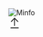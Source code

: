 
<!DOCTYPE html><html lang="en" class="scroll-smooth"><head><meta charSet="utf-8"/><meta name="viewport" content="width=device-width, initial-scale=1"/><link rel="preload" href="/_next/static/media/0484562807a97172-s.p.woff2" as="font" crossorigin="" type="font/woff2"/><link rel="preload" href="/_next/static/media/2cc74b96cdc9383d-s.p.woff2" as="font" crossorigin="" type="font/woff2"/><link rel="preload" href="/_next/static/media/4c285fdca692ea22-s.p.woff2" as="font" crossorigin="" type="font/woff2"/><link rel="preload" href="/_next/static/media/7c1535108079abc4-s.p.woff2" as="font" crossorigin="" type="font/woff2"/><link rel="preload" href="/_next/static/media/8888a3826f4a3af4-s.p.woff2" as="font" crossorigin="" type="font/woff2"/><link rel="preload" href="/_next/static/media/8a46cfca7977140b-s.p.woff2" as="font" crossorigin="" type="font/woff2"/><link rel="preload" href="/_next/static/media/9e82d62334b205f4-s.p.woff2" as="font" crossorigin="" type="font/woff2"/><link rel="preload" href="/_next/static/media/b957ea75a84b6ea7-s.p.woff2" as="font" crossorigin="" type="font/woff2"/><link rel="preload" href="/_next/static/media/c99ef75952aca458-s.p.woff2" as="font" crossorigin="" type="font/woff2"/><link rel="preload" href="/_next/static/media/cf1f69a0c8aed54d-s.p.woff2" as="font" crossorigin="" type="font/woff2"/><link rel="preload" href="/_next/static/media/decf5989f4e7f901-s.p.woff2" as="font" crossorigin="" type="font/woff2"/><link rel="preload" href="/_next/static/media/eafabf029ad39a43-s.p.woff2" as="font" crossorigin="" type="font/woff2"/><link rel="preload" as="image" href="/_next/static/media/site-logo.ffaeda1f.svg"/><link rel="stylesheet" href="/_next/static/css/ff7c919e29eae4c2.css" crossorigin="" data-precedence="next"/><link rel="stylesheet" href="/_next/static/css/ccf4c5057e1381b1.css" crossorigin="" data-precedence="next"/><link rel="preload" as="script" fetchPriority="low" href="/_next/static/chunks/webpack-559012360dc58dea.js" crossorigin=""/><script src="/_next/static/chunks/fd9d1056-e4ec48236cbb4a49.js" async="" crossorigin=""></script><script src="/_next/static/chunks/69-7b98b3d70ae82b6a.js" async="" crossorigin=""></script><script src="/_next/static/chunks/main-app-248d1720daabf191.js" async="" crossorigin=""></script><script src="/_next/static/chunks/8e1d74a4-804c2cbf65315afc.js" async=""></script><script src="/_next/static/chunks/9c4e2130-d626966659b31cc2.js" async=""></script><script src="/_next/static/chunks/eec3d76d-67af402aba202e16.js" async=""></script><script src="/_next/static/chunks/app/layout-df50d574e15ce275.js" async=""></script><script src="/_next/static/chunks/94730671-2cf403101907bc6c.js" async=""></script><script src="/_next/static/chunks/f25cdb8d-07bb619db2622613.js" async=""></script><script src="/_next/static/chunks/53c13509-ab3d99923381bd08.js" async=""></script><script src="/_next/static/chunks/3d47b92a-f06bc7b3f196f5a2.js" async=""></script><script src="/_next/static/chunks/435-5056e079e200a17a.js" async=""></script><script src="/_next/static/chunks/app/page-0bef3309c25320be.js" async=""></script><title>안상욱 - Portfolio</title><meta name="description" content="안상욱 Portfolio"/><meta name="next-size-adjust"/><script src="/_next/static/chunks/polyfills-c67a75d1b6f99dc8.js" crossorigin="" noModule=""></script></head><body class="__className_719c98 relative"><script>!function(){try{var d=document.documentElement,c=d.classList;c.remove('light','dark');var e=localStorage.getItem('theme');if('system'===e||(!e&&true)){var t='(prefers-color-scheme: dark)',m=window.matchMedia(t);if(m.media!==t||m.matches){d.style.colorScheme = 'dark';c.add('dark')}else{d.style.colorScheme = 'light';c.add('light')}}else if(e){c.add(e|| '')}if(e==='light'||e==='dark')d.style.colorScheme=e}catch(e){}}()</script><main><div id="preloader"><div class="loader_line"></div><div class="absolute w-20 h-20 transition-all delay-300 -translate-x-1/2 -translate-y-1/2 rounded-full logo top-1/2 left-1/2 bg-nightBlack border-greyBlack flex-center"><img src="/_next/static/media/site-logo.ffaeda1f.svg" alt="Minfo"/></div></div><div class="absolute top-1/2 left-1/2 transform -translate-x-1/2 -translate-y-1/2 rounded-full opacity-0 transition-transform duration-150 ease-in-out mix-blend-difference pointer-events-none z-50 w-1 h-1 bg-[#cbd5e0]"></div><div class="absolute top-1/2 left-1/2 transform -translate-x-1/2 -translate-y-1/2 border border-solid border-[#cbd5e0] rounded-full opacity-0 transition-transform duration-150 ease-in-out mix-blend-difference pointer-events-none z-50 w-8 h-8"></div><div id="scroll-top" style="cursor:pointer" class="topbutton btn-show "><svg stroke="currentColor" fill="currentColor" stroke-width="0" viewBox="0 0 24 24" height="25" width="25" xmlns="http://www.w3.org/2000/svg"><path d="M4 21.25a.75.75 0 0 1 .75-.75h14.5a.75.75 0 0 1 0 1.5H4.75a.75.75 0 0 1-.75-.75ZM5.22 9.53a.749.749 0 0 1 0-1.06l6.25-6.25a.749.749 0 0 1 1.06 0l6.25 6.25a.749.749 0 1 1-1.06 1.06l-4.97-4.969V16.75a.75.75 0 0 1-1.5 0V4.561L6.28 9.53a.749.749 0 0 1-1.06 0Z"></path></svg></div></main><script src="/_next/static/chunks/webpack-559012360dc58dea.js" crossorigin="" async=""></script><script>(self.__next_f=self.__next_f||[]).push([0]);self.__next_f.push([2,null])</script><script>self.__next_f.push([1,"1:HL[\"/_next/static/media/0484562807a97172-s.p.woff2\",\"font\",{\"crossOrigin\":\"\",\"type\":\"font/woff2\"}]\n2:HL[\"/_next/static/media/2cc74b96cdc9383d-s.p.woff2\",\"font\",{\"crossOrigin\":\"\",\"type\":\"font/woff2\"}]\n3:HL[\"/_next/static/media/4c285fdca692ea22-s.p.woff2\",\"font\",{\"crossOrigin\":\"\",\"type\":\"font/woff2\"}]\n4:HL[\"/_next/static/media/7c1535108079abc4-s.p.woff2\",\"font\",{\"crossOrigin\":\"\",\"type\":\"font/woff2\"}]\n5:HL[\"/_next/static/media/8888a3826f4a3af4-s.p.woff2\",\"font\",{\"crossOrigin\":\"\",\"type\":\"font/woff2\"}]\n6:HL[\"/"])</script><script>self.__next_f.push([1,"_next/static/media/8a46cfca7977140b-s.p.woff2\",\"font\",{\"crossOrigin\":\"\",\"type\":\"font/woff2\"}]\n7:HL[\"/_next/static/media/9e82d62334b205f4-s.p.woff2\",\"font\",{\"crossOrigin\":\"\",\"type\":\"font/woff2\"}]\n8:HL[\"/_next/static/media/b957ea75a84b6ea7-s.p.woff2\",\"font\",{\"crossOrigin\":\"\",\"type\":\"font/woff2\"}]\n9:HL[\"/_next/static/media/c99ef75952aca458-s.p.woff2\",\"font\",{\"crossOrigin\":\"\",\"type\":\"font/woff2\"}]\na:HL[\"/_next/static/media/cf1f69a0c8aed54d-s.p.woff2\",\"font\",{\"crossOrigin\":\"\",\"type\":\"font/woff2\"}]\nb:HL[\"/_next/s"])</script><script>self.__next_f.push([1,"tatic/media/decf5989f4e7f901-s.p.woff2\",\"font\",{\"crossOrigin\":\"\",\"type\":\"font/woff2\"}]\nc:HL[\"/_next/static/media/eafabf029ad39a43-s.p.woff2\",\"font\",{\"crossOrigin\":\"\",\"type\":\"font/woff2\"}]\nd:HL[\"/_next/static/css/ff7c919e29eae4c2.css\",\"style\",{\"crossOrigin\":\"\"}]\ne:HL[\"/_next/static/css/ccf4c5057e1381b1.css\",\"style\",{\"crossOrigin\":\"\"}]\n0:\"$Lf\"\n"])</script><script>self.__next_f.push([1,"10:I[7690,[],\"\"]\n13:I[3899,[\"699\",\"static/chunks/8e1d74a4-804c2cbf65315afc.js\",\"706\",\"static/chunks/9c4e2130-d626966659b31cc2.js\",\"305\",\"static/chunks/eec3d76d-67af402aba202e16.js\",\"185\",\"static/chunks/app/layout-df50d574e15ce275.js\"],\"ThemeProvider\"]\n14:I[5613,[],\"\"]\n15:I[1778,[],\"\"]\n16:I[3879,[\"699\",\"static/chunks/8e1d74a4-804c2cbf65315afc.js\",\"706\",\"static/chunks/9c4e2130-d626966659b31cc2.js\",\"305\",\"static/chunks/eec3d76d-67af402aba202e16.js\",\"185\",\"static/chunks/app/layout-df50d574e15ce275.js\"],\"\"]\n17:I"])</script><script>self.__next_f.push([1,"[6752,[\"699\",\"static/chunks/8e1d74a4-804c2cbf65315afc.js\",\"706\",\"static/chunks/9c4e2130-d626966659b31cc2.js\",\"305\",\"static/chunks/eec3d76d-67af402aba202e16.js\",\"185\",\"static/chunks/app/layout-df50d574e15ce275.js\"],\"\"]\n18:I[4787,[\"699\",\"static/chunks/8e1d74a4-804c2cbf65315afc.js\",\"706\",\"static/chunks/9c4e2130-d626966659b31cc2.js\",\"305\",\"static/chunks/eec3d76d-67af402aba202e16.js\",\"185\",\"static/chunks/app/layout-df50d574e15ce275.js\"],\"\"]\n1a:I[8955,[],\"\"]\n1b:[]\n"])</script><script>self.__next_f.push([1,"f:[[[\"$\",\"link\",\"0\",{\"rel\":\"stylesheet\",\"href\":\"/_next/static/css/ff7c919e29eae4c2.css\",\"precedence\":\"next\",\"crossOrigin\":\"\"}],[\"$\",\"link\",\"1\",{\"rel\":\"stylesheet\",\"href\":\"/_next/static/css/ccf4c5057e1381b1.css\",\"precedence\":\"next\",\"crossOrigin\":\"\"}]],[\"$\",\"$L10\",null,{\"buildId\":\"q0PtP4opGVxrvxd72-Akx\",\"assetPrefix\":\"\",\"initialCanonicalUrl\":\"/\",\"initialTree\":[\"\",{\"children\":[\"__PAGE__\",{}]},\"$undefined\",\"$undefined\",true],\"initialSeedData\":[\"\",{\"children\":[\"__PAGE__\",{},[\"$L11\",\"$L12\",null]]},[null,[\"$\",\"html\",null,{\"lang\":\"en\",\"suppressHydrationWarning\":true,\"className\":\"scroll-smooth\",\"children\":[\"$\",\"body\",null,{\"className\":\"__className_719c98 relative\",\"suppressHydrationWarning\":true,\"children\":[\"$\",\"$L13\",null,{\"attribute\":\"class\",\"defaultTheme\":\"system\",\"enableSystem\":true,\"children\":[\"$\",\"main\",null,{\"children\":[[\"$\",\"$L14\",null,{\"parallelRouterKey\":\"children\",\"segmentPath\":[\"children\"],\"loading\":\"$undefined\",\"loadingStyles\":\"$undefined\",\"loadingScripts\":\"$undefined\",\"hasLoading\":false,\"error\":\"$undefined\",\"errorStyles\":\"$undefined\",\"errorScripts\":\"$undefined\",\"template\":[\"$\",\"$L15\",null,{}],\"templateStyles\":\"$undefined\",\"templateScripts\":\"$undefined\",\"notFound\":[[\"$\",\"title\",null,{\"children\":\"404: This page could not be found.\"}],[\"$\",\"div\",null,{\"style\":{\"fontFamily\":\"system-ui,\\\"Segoe UI\\\",Roboto,Helvetica,Arial,sans-serif,\\\"Apple Color Emoji\\\",\\\"Segoe UI Emoji\\\"\",\"height\":\"100vh\",\"textAlign\":\"center\",\"display\":\"flex\",\"flexDirection\":\"column\",\"alignItems\":\"center\",\"justifyContent\":\"center\"},\"children\":[\"$\",\"div\",null,{\"children\":[[\"$\",\"style\",null,{\"dangerouslySetInnerHTML\":{\"__html\":\"body{color:#000;background:#fff;margin:0}.next-error-h1{border-right:1px solid rgba(0,0,0,.3)}@media (prefers-color-scheme:dark){body{color:#fff;background:#000}.next-error-h1{border-right:1px solid rgba(255,255,255,.3)}}\"}}],[\"$\",\"h1\",null,{\"className\":\"next-error-h1\",\"style\":{\"display\":\"inline-block\",\"margin\":\"0 20px 0 0\",\"padding\":\"0 23px 0 0\",\"fontSize\":24,\"fontWeight\":500,\"verticalAlign\":\"top\",\"lineHeight\":\"49px\"},\"children\":\"404\"}],[\"$\",\"div\",null,{\"style\":{\"display\":\"inline-block\"},\"children\":[\"$\",\"h2\",null,{\"style\":{\"fontSize\":14,\"fontWeight\":400,\"lineHeight\":\"49px\",\"margin\":0},\"children\":\"This page could not be found.\"}]}]]}]}]],\"notFoundStyles\":[],\"styles\":null}],[\"$\",\"$L16\",null,{}],[\"$\",\"$L17\",null,{}],[\"$\",\"$L18\",null,{}]]}]}]}]}],null]],\"initialHead\":[false,\"$L19\"],\"globalErrorComponent\":\"$1a\",\"missingSlots\":\"$W1b\"}]]\n"])</script><script>self.__next_f.push([1,"1c:I[3650,[\"699\",\"static/chunks/8e1d74a4-804c2cbf65315afc.js\",\"706\",\"static/chunks/9c4e2130-d626966659b31cc2.js\",\"522\",\"static/chunks/94730671-2cf403101907bc6c.js\",\"844\",\"static/chunks/f25cdb8d-07bb619db2622613.js\",\"240\",\"static/chunks/53c13509-ab3d99923381bd08.js\",\"614\",\"static/chunks/3d47b92a-f06bc7b3f196f5a2.js\",\"435\",\"static/chunks/435-5056e079e200a17a.js\",\"931\",\"static/chunks/app/page-0bef3309c25320be.js\"],\"\"]\n1d:I[1749,[\"699\",\"static/chunks/8e1d74a4-804c2cbf65315afc.js\",\"706\",\"static/chunks/9c4e2130-d"])</script><script>self.__next_f.push([1,"626966659b31cc2.js\",\"522\",\"static/chunks/94730671-2cf403101907bc6c.js\",\"844\",\"static/chunks/f25cdb8d-07bb619db2622613.js\",\"240\",\"static/chunks/53c13509-ab3d99923381bd08.js\",\"614\",\"static/chunks/3d47b92a-f06bc7b3f196f5a2.js\",\"435\",\"static/chunks/435-5056e079e200a17a.js\",\"931\",\"static/chunks/app/page-0bef3309c25320be.js\"],\"Image\"]\n1e:I[3360,[\"699\",\"static/chunks/8e1d74a4-804c2cbf65315afc.js\",\"706\",\"static/chunks/9c4e2130-d626966659b31cc2.js\",\"522\",\"static/chunks/94730671-2cf403101907bc6c.js\",\"844\",\"static/chu"])</script><script>self.__next_f.push([1,"nks/f25cdb8d-07bb619db2622613.js\",\"240\",\"static/chunks/53c13509-ab3d99923381bd08.js\",\"614\",\"static/chunks/3d47b92a-f06bc7b3f196f5a2.js\",\"435\",\"static/chunks/435-5056e079e200a17a.js\",\"931\",\"static/chunks/app/page-0bef3309c25320be.js\"],\"\"]\n24:I[5250,[\"699\",\"static/chunks/8e1d74a4-804c2cbf65315afc.js\",\"706\",\"static/chunks/9c4e2130-d626966659b31cc2.js\",\"522\",\"static/chunks/94730671-2cf403101907bc6c.js\",\"844\",\"static/chunks/f25cdb8d-07bb619db2622613.js\",\"240\",\"static/chunks/53c13509-ab3d99923381bd08.js\",\"614\",\"s"])</script><script>self.__next_f.push([1,"tatic/chunks/3d47b92a-f06bc7b3f196f5a2.js\",\"435\",\"static/chunks/435-5056e079e200a17a.js\",\"931\",\"static/chunks/app/page-0bef3309c25320be.js\"],\"\"]\n1f:T10a2,"])</script><script>self.__next_f.push([1,"M16.6599 0.813965C15.4258 0.813965 14.3875 1.68953 14.1331 2.8505H5.30667V1.61411C5.30608 1.46748 5.24728 1.3271 5.14319 1.22382C5.03911 1.12055 4.89826 1.06284 4.75164 1.0634H1.18069C1.03463 1.0637 0.894615 1.12178 0.791231 1.22497C0.687847 1.32815 0.629491 1.46805 0.628906 1.61411V5.1937C0.629491 5.33976 0.687847 5.47966 0.791231 5.58284C0.894615 5.68602 1.03463 5.7441 1.18069 5.7444H4.75164C4.89826 5.74496 5.03911 5.68726 5.14319 5.58398C5.24728 5.48071 5.30608 5.34032 5.30667 5.1937V3.95623H11.5059C8.07879 5.5101 5.48724 8.56947 4.56483 12.301C3.3553 12.517 2.42896 13.584 2.42896 14.8537C2.42896 16.2777 3.59309 17.4453 5.01619 17.4453C6.4393 17.4453 7.60451 16.2777 7.60451 14.8537C7.60451 13.6647 6.79182 12.6539 5.6954 12.3529C6.78739 8.28189 10.0674 5.1253 14.2065 4.21862C14.5505 5.24594 15.5218 5.99276 16.6599 5.99276C17.7979 5.99276 18.7703 5.24598 19.1143 4.21862C23.2544 5.1244 26.5334 8.2809 27.6254 12.3529C26.5284 12.6535 25.7163 13.6644 25.7163 14.8537C25.7163 16.2777 26.8804 17.4453 28.3035 17.4453C29.7266 17.4453 30.8918 16.2777 30.8918 14.8537C30.8918 13.5836 29.9649 12.5166 28.7548 12.301C27.8324 8.56931 25.2411 5.51004 21.8138 3.95623H28.0141V5.1937C28.0147 5.34032 28.0735 5.48071 28.1776 5.58398C28.2817 5.68726 28.4225 5.74496 28.5691 5.7444H32.1401C32.2867 5.74496 32.4275 5.68726 32.5316 5.58398C32.6357 5.48071 32.6945 5.34032 32.6951 5.1937V1.61411C32.6945 1.46748 32.6357 1.32709 32.5316 1.22382C32.4275 1.12054 32.2867 1.06284 32.1401 1.0634H28.5691C28.4225 1.06284 28.2817 1.12054 28.1776 1.22382C28.0735 1.32709 28.0147 1.46748 28.0141 1.61411V2.8505H19.1888C18.9345 1.68942 17.894 0.813965 16.6599 0.813965ZM16.6599 1.91646C17.4844 1.91646 18.1414 2.5739 18.1414 3.4012C18.1414 3.42454 18.1413 3.44833 18.1403 3.47139C18.1396 3.47391 18.1389 3.47643 18.1382 3.47896C18.1341 3.50576 18.132 3.53283 18.1319 3.55994C18.0542 4.31124 17.4302 4.88703 16.6591 4.88703C15.8961 4.88703 15.2778 4.32324 15.1894 3.5837C15.19 3.5486 15.1872 3.51352 15.1811 3.47895C15.1804 3.47607 15.1797 3.4732 15.179 3.47032C15.178 3.44761 15.1769 3.4242 15.1769 3.40122C15.1769 2.57391 15.8353 1.91646 16.6599 1.91646ZM1.7314 2.16913H4.19985V4.63867H1.7314V2.16913ZM29.1198 2.16913H31.5894V4.63867H29.1198V2.16913ZM16.6599 7.7237C16.6109 7.72447 16.5623 7.73173 16.5153 7.7453C16.5076 7.74729 16.5 7.74945 16.4925 7.75178C16.4493 7.76573 16.4079 7.78495 16.3694 7.809C16.3583 7.81617 16.3475 7.82374 16.337 7.83168C16.3004 7.85777 16.267 7.88823 16.2378 7.92239C16.2371 7.92274 16.2364 7.9231 16.2357 7.92347L8.19968 17.645C8.13809 17.7187 8.09675 17.8071 8.07971 17.9016C8.06267 17.9961 8.07052 18.0933 8.10249 18.1839L11.5568 27.8709C10.9036 28.1831 10.4489 28.8547 10.4489 29.6234C10.4489 30.6848 11.3155 31.5617 12.3753 31.5617H20.9458C22.0057 31.5617 22.8722 30.6848 22.8722 29.6234C22.8722 28.8542 22.4172 28.1818 21.7632 27.8698L25.2186 18.1839C25.251 18.0936 25.2594 17.9965 25.2429 17.902C25.2264 17.8075 25.1857 17.719 25.1246 17.645L17.1209 7.96882C17.0702 7.89314 17.0016 7.83116 16.9211 7.7884C16.8407 7.74564 16.7509 7.72341 16.6599 7.7237ZM16.1091 9.80883V16.332C14.9156 16.589 14.0154 17.6624 14.0154 18.9343C14.0154 20.3958 15.2034 21.5993 16.6599 21.5993C18.1162 21.5993 19.3043 20.3958 19.3043 18.9343C19.3043 17.6637 18.4065 16.5915 17.2149 16.3331V9.8153L24.0717 18.1061L20.6551 27.6852H12.6645L9.24907 18.1018L16.1091 9.80883ZM5.01619 13.3679C5.84077 13.3679 6.4977 14.0264 6.4977 14.8537C6.4977 15.681 5.84077 16.3385 5.01619 16.3385C4.19162 16.3385 3.53469 15.681 3.53469 14.8537C3.53469 14.0264 4.19162 13.3679 5.01619 13.3679ZM28.2992 13.3679C28.3006 13.3679 28.302 13.3679 28.3034 13.3679C29.1279 13.3679 29.7848 14.0264 29.7849 14.8537C29.7849 15.681 29.1279 16.3385 28.3034 16.3385C27.4788 16.3385 26.8218 15.681 26.8218 14.8537C26.8218 14.0279 27.4767 13.3702 28.2992 13.3679ZM16.6599 17.3794C17.5132 17.3794 18.1986 18.0651 18.1986 18.9343C18.1986 19.8036 17.5132 20.4936 16.6599 20.4936C15.8064 20.4936 15.1211 19.8036 15.1211 18.9343C15.1211 18.0651 15.8064 17.3794 16.6599 17.3794ZM12.3751 28.7909H20.9456C21.4066 28.7909 21.7663 29.1502 21.7663 29.6234C21.7663 30.0967 21.4066 30.456 20.9456 30.456H12.3751C11.9141 30.456 11.5545 30.0967 11.5545 29.6234C11.5545 29.1502 11.9141 28.7909 12.3751 28.7909Z"])</script><script>self.__next_f.push([1,"20:T159b,"])</script><script>self.__next_f.push([1,"M9.81721 20.0386H10.6131C10.8056 20.0375 10.9941 20.0938 11.1545 20.2003C11.315 20.3067 11.44 20.4585 11.5139 20.6363C11.5877 20.8141 11.6069 21.0099 11.569 21.1987C11.5312 21.3874 11.438 21.5606 11.3013 21.6962L10.7388 22.2588C10.626 22.3693 10.5615 22.5198 10.5593 22.6777C10.5596 22.7568 10.5756 22.8352 10.6064 22.9081C10.6373 22.981 10.6822 23.0471 10.7388 23.1026L12.959 25.3227C13.0144 25.3793 13.0805 25.4242 13.1534 25.4551C13.2263 25.4859 13.3047 25.5019 13.3838 25.5022C13.5417 25.5 13.6922 25.4355 13.8027 25.3227L14.3653 24.7662C14.4982 24.6256 14.6712 24.5294 14.8608 24.4909C15.0504 24.4523 15.2472 24.4732 15.4245 24.5507C15.6034 24.6222 15.7563 24.7463 15.8632 24.9066C15.9701 25.0668 16.0257 25.2558 16.0229 25.4484V26.2443C16.0229 26.403 16.086 26.5552 16.1982 26.6674C16.3104 26.7797 16.4626 26.8427 16.6213 26.8427H19.7631C19.9218 26.8427 20.074 26.7797 20.1862 26.6674C20.2985 26.5552 20.3615 26.403 20.3615 26.2443V25.4484C20.3578 25.2556 20.4132 25.0663 20.5201 24.9058C20.6271 24.7454 20.7806 24.6215 20.9599 24.5507C21.1372 24.4732 21.334 24.4523 21.5236 24.4909C21.7132 24.5294 21.8863 24.6256 22.0191 24.7662L22.5817 25.3227C22.6938 25.4342 22.8455 25.4967 23.0036 25.4967C23.1617 25.4967 23.3133 25.4342 23.4255 25.3227L25.6456 23.1026C25.7022 23.0471 25.7471 22.981 25.778 22.9081C25.8088 22.8352 25.8248 22.7568 25.8251 22.6777C25.8229 22.5198 25.7584 22.3693 25.6456 22.2588L25.0891 21.6962C24.9485 21.5634 24.8523 21.3903 24.8138 21.2007C24.7752 21.0111 24.7961 20.8143 24.8736 20.637C24.9444 20.4576 25.0683 20.3042 25.2287 20.1972C25.3892 20.0903 25.5785 20.0349 25.7713 20.0386H26.5732C26.7319 20.0386 26.8841 19.9756 26.9963 19.8633C27.1086 19.7511 27.1716 19.5989 27.1716 19.4402V16.2984C27.1716 16.1397 27.1086 15.9875 26.9963 15.8753C26.8841 15.763 26.7319 15.7 26.5732 15.7H25.7773C25.5848 15.6994 25.3968 15.6419 25.237 15.5346C25.0771 15.4274 24.9526 15.2753 24.879 15.0974C24.8054 14.9196 24.7861 14.7239 24.8235 14.5351C24.8609 14.3463 24.9533 14.1728 25.0891 14.0364L25.6516 13.4738C25.7644 13.3634 25.8289 13.2128 25.8311 13.0549C25.8308 12.9758 25.8148 12.8974 25.784 12.8245C25.7531 12.7516 25.7081 12.6855 25.6516 12.6301L23.4314 10.4099C23.376 10.3534 23.3099 10.3084 23.237 10.2776C23.1641 10.2467 23.0857 10.2307 23.0066 10.2304C22.8487 10.2326 22.6981 10.2971 22.5877 10.4099L22.0251 10.9664C21.8922 11.107 21.7192 11.2032 21.5296 11.2417C21.34 11.2803 21.1432 11.2594 20.9659 11.1819C20.7865 11.1111 20.6331 10.9872 20.5261 10.8268C20.4192 10.6663 20.3638 10.477 20.3675 10.2842V9.48832C20.3675 9.32961 20.3044 9.17739 20.1922 9.06517C20.08 8.95294 19.9278 8.88989 19.7691 8.88989H16.6273C16.4686 8.88989 16.3164 8.95294 16.2042 9.06517C16.0919 9.17739 16.0289 9.32961 16.0289 9.48832V10.2842C16.0317 10.4768 15.976 10.6658 15.8692 10.8261C15.7623 10.9863 15.6093 11.1104 15.4305 11.1819C15.2532 11.2594 15.0563 11.2803 14.8668 11.2417C14.6772 11.2032 14.5041 11.107 14.3712 10.9664L13.8087 10.4099C13.6966 10.2984 13.5449 10.2359 13.3868 10.2359C13.2287 10.2359 13.0771 10.2984 12.9649 10.4099L10.7448 12.6301C10.6882 12.6855 10.6432 12.7516 10.6124 12.8245C10.5816 12.8974 10.5656 12.9758 10.5652 13.0549C10.5675 13.2128 10.632 13.3634 10.7448 13.4738L11.3013 14.0364C11.4419 14.1693 11.538 14.3423 11.5766 14.5319C11.6152 14.7215 11.5943 14.9183 11.5167 15.0956C11.4453 15.2745 11.3212 15.4275 11.1609 15.5343C11.0007 15.6412 10.8117 15.6969 10.6191 15.694H9.81721C9.65849 15.694 9.50628 15.7571 9.39405 15.8693C9.28183 15.9815 9.21878 16.1337 9.21878 16.2924V19.4342C9.21799 19.5133 9.23288 19.5917 9.2626 19.665C9.29232 19.7383 9.33628 19.805 9.39193 19.8612C9.44757 19.9174 9.51381 19.962 9.58681 19.9925C9.65981 20.0229 9.73811 20.0386 9.81721 20.0386ZM10.4156 16.8969H10.6131C11.0416 16.8953 11.46 16.767 11.8157 16.5282C12.1715 16.2894 12.4487 15.9507 12.6124 15.5548C12.7761 15.1588 12.8192 14.7233 12.736 14.303C12.6529 13.8827 12.4473 13.4964 12.1451 13.1926L12.0075 13.0789L13.3838 11.7025L13.5215 11.8401C13.8252 12.1423 14.2116 12.3479 14.6319 12.431C15.0522 12.5142 15.4877 12.4712 15.8837 12.3074C16.2796 12.1437 16.6183 11.8665 16.8571 11.5108C17.0959 11.155 17.2241 10.7366 17.2257 10.3082V10.0867H19.1706V10.2842C19.1706 10.7127 19.2976 11.1316 19.5356 11.4879C19.7737 11.8442 20.112 12.122 20.5079 12.2859C20.9038 12.4499 21.3394 12.4928 21.7597 12.4092C22.1799 12.3256 22.566 12.1192 22.8689 11.8162L23.0066 11.6786L24.3829 13.0549L24.2453 13.1926C23.9431 13.4964 23.7375 13.8827 23.6544 14.303C23.5712 14.7233 23.6142 15.1588 23.778 15.5548C23.9417 15.9507 24.2189 16.2894 24.5747 16.5282C24.9304 16.767 25.3488 16.8953 25.7773 16.8969H25.9748V18.8417H25.7773C25.3488 18.8417 24.9299 18.9687 24.5736 19.2067C24.2173 19.4448 23.9395 19.7831 23.7756 20.179C23.6116 20.5749 23.5687 21.0105 23.6523 21.4308C23.7359 21.851 23.9423 22.2371 24.2453 22.54L24.3829 22.6777L22.9826 24.0541L22.845 23.9164C22.542 23.6134 22.156 23.407 21.7357 23.3234C21.3155 23.2398 20.8798 23.2827 20.4839 23.4467C20.0881 23.6107 19.7497 23.8884 19.5117 24.2447C19.2736 24.601 19.1466 25.0199 19.1467 25.4484V25.6459H17.2257V25.4484C17.2241 25.0199 17.0959 24.6015 16.8571 24.2458C16.6183 23.89 16.2796 23.6129 15.8837 23.4491C15.4877 23.2854 15.0522 23.2424 14.6319 23.3255C14.2116 23.4087 13.8252 23.6142 13.5215 23.9164L13.3838 24.0541L12.0075 22.6537L12.1451 22.5161C12.4481 22.2131 12.6545 21.8271 12.7381 21.4068C12.8217 20.9866 12.7788 20.5509 12.6148 20.1551C12.4508 19.7592 12.1731 19.4208 11.8168 19.1828C11.4605 18.9448 11.0416 18.8177 10.6131 18.8178H10.4156V16.8969Z"])</script><script>self.__next_f.push([1,"21:Td25,"])</script><script>self.__next_f.push([1,"M31.3586 0.492502C31.2987 0.432719 31.2251 0.388514 31.1441 0.363749C31.0632 0.338985 30.9775 0.334415 30.8944 0.350439L25.0786 1.48138C23.2662 1.83313 21.6006 2.71933 20.2963 4.02588L14.5195 9.80262L13.7678 9.05075C13.6963 8.97916 13.6053 8.93014 13.5062 8.90977C13.4071 8.88939 13.3042 8.89855 13.2103 8.93612L5.81363 11.8906C5.75062 11.9158 5.69319 11.9532 5.64464 12.0006L4.15803 13.449C4.09591 13.5095 4.05003 13.5848 4.02463 13.6678C3.99922 13.7507 3.99509 13.8388 4.01263 13.9237C4.03016 14.0087 4.0688 14.0879 4.12498 14.1541C4.18115 14.2202 4.25307 14.2711 4.33409 14.3022L8.9895 16.0847L10.1156 17.2108L6.67576 18.6295C6.59712 18.662 6.52771 18.7134 6.47368 18.7791C6.41966 18.8449 6.38268 18.9229 6.36603 19.0063C6.34938 19.0898 6.35358 19.176 6.37824 19.2575C6.40291 19.3389 6.44729 19.413 6.50744 19.4731L12.3781 25.3438C12.4751 25.4408 12.6066 25.4953 12.7437 25.4953C12.7777 25.4953 12.8117 25.4919 12.8451 25.4854C12.9285 25.4687 13.0065 25.4316 13.0722 25.3775C13.1379 25.3234 13.1893 25.254 13.2218 25.1753L14.6403 21.7357L15.7159 22.8113L17.4981 27.4663C17.5291 27.5474 17.58 27.6194 17.6461 27.6756C17.7123 27.7318 17.7915 27.7705 17.8765 27.788C17.9108 27.795 17.9458 27.7986 17.9808 27.7986C18.0499 27.7986 18.1182 27.7848 18.1818 27.7579C18.2454 27.7311 18.303 27.6918 18.3512 27.6424L19.7997 26.1556C19.8471 26.1071 19.8844 26.0497 19.9095 25.9866L22.8642 18.5901C22.9017 18.4962 22.9109 18.3933 22.8905 18.2942C22.8702 18.1952 22.8212 18.1042 22.7497 18.0327L22.0487 17.3317L27.8259 11.5545C29.1317 10.2483 30.0177 8.58187 30.3702 6.76883L31.5007 0.956895C31.5168 0.873772 31.5122 0.78797 31.4875 0.707006C31.4627 0.626043 31.4184 0.55239 31.3586 0.492502ZM6.29266 12.8129L13.2776 10.023L13.7883 10.5338L9.24644 15.0757L5.4588 13.6255L6.29266 12.8129ZM13.143 19.2245C13.131 19.2293 13.1193 19.2345 13.108 19.24L12.1024 19.7356L12.6 18.7344C12.605 18.7247 12.6093 18.7146 12.6135 18.7043L13.653 16.6186L16.7723 15.0696L15.2325 18.1973L13.143 19.2245ZM12.5613 24.0644L7.78667 19.29L10.9053 18.0039L11.5086 18.6071L10.4953 20.6458C10.4471 20.7426 10.4304 20.8521 10.4478 20.9589C10.4651 21.0656 10.5155 21.1643 10.5919 21.2408C10.6267 21.2748 10.6662 21.3036 10.7092 21.3264C10.7185 21.3315 10.7274 21.3365 10.7369 21.3411C10.7784 21.3613 10.8225 21.3758 10.8679 21.3842C10.8751 21.3855 10.8822 21.3853 10.8895 21.3863C10.9122 21.3901 10.9352 21.3923 10.9582 21.393C10.9743 21.393 10.9902 21.389 11.0063 21.3875C11.0205 21.3862 11.0343 21.3853 11.0484 21.3828C11.0963 21.3751 11.1429 21.3606 11.1867 21.3398L13.233 20.3315L13.8472 20.9459L12.5613 24.0644ZM21.7775 18.523L18.9874 25.5076L18.1747 26.3416L16.7526 22.6276L21.3174 18.0629L21.7775 18.523ZM27.094 10.8238L16.1421 21.7758L14.2155 19.8497L15.8469 19.0476C15.9492 18.9972 16.0321 18.9143 16.0825 18.812L18.375 14.1549C18.4228 14.0579 18.4389 13.9484 18.4212 13.8417C18.4035 13.735 18.3527 13.6366 18.2761 13.5603C18.1996 13.484 18.101 13.4336 17.9943 13.4162C17.8875 13.3988 17.7781 13.4153 17.6812 13.4634L13.0376 15.7696C12.9366 15.8196 12.8548 15.9012 12.8046 16.002L11.994 17.6285L10.0755 15.709L21.0274 4.75707C21.3452 4.44074 21.6883 4.15083 22.0532 3.89024L27.9601 9.79715C27.6996 10.1622 27.4099 10.5055 27.094 10.8238ZM29.3549 6.57089C29.1962 7.38401 28.916 8.16858 28.5235 8.89821L22.9519 3.32659C23.6808 2.93485 24.4644 2.65502 25.2765 2.49651L30.3389 1.512L29.3549 6.57089Z"])</script><script>self.__next_f.push([1,"22:T438,"])</script><script>self.__next_f.push([1,"M22.4563 6.66505C21.8248 6.66495 21.2129 6.88381 20.7247 7.28433C20.2365 7.68485 19.9023 8.24225 19.7791 8.86155C19.6558 9.48086 19.7511 10.1237 20.0487 10.6807C20.3463 11.2376 20.8278 11.6741 21.4111 11.9158C21.9945 12.1575 22.6436 12.1895 23.2479 12.0062C23.8522 11.823 24.3742 11.4359 24.7251 10.9109C25.076 10.3859 25.2339 9.75546 25.1721 9.12705C25.1102 8.49863 24.8324 7.9111 24.3859 7.46457C24.1331 7.21035 23.8324 7.00879 23.5012 6.87155C23.17 6.73432 22.8148 6.66413 22.4563 6.66505ZM23.6547 10.593C23.4177 10.8301 23.1156 10.9915 22.7868 11.0569C22.458 11.1224 22.1171 11.0888 21.8074 10.9605C21.4976 10.8322 21.2328 10.6149 21.0466 10.3362C20.8603 10.0574 20.7609 9.72964 20.7609 9.39436C20.7609 9.05909 20.8603 8.73134 21.0466 8.45257C21.2328 8.1738 21.4976 7.95653 21.8074 7.82823C22.1171 7.69993 22.458 7.66637 22.7868 7.73179C23.1156 7.79721 23.4177 7.95867 23.6547 8.19575C23.8134 8.35243 23.9394 8.53905 24.0255 8.74481C24.1115 8.95057 24.1557 9.17136 24.1557 9.39436C24.1557 9.61737 24.1115 9.83816 24.0255 10.0439C23.9394 10.2497 23.8134 10.4363 23.6547 10.593Z"])</script><script>self.__next_f.push([1,"23:T111f,"])</script><script>self.__next_f.push([1,"M33.5446 15.0219C33.9557 14.9825 34.355 14.862 34.7194 14.6676C35.0839 14.4732 35.4063 14.2086 35.668 13.8891C35.9298 13.5696 36.1258 13.2015 36.2448 12.806C36.3638 12.4104 36.4033 11.9952 36.3612 11.5844C36.3211 11.1734 36.2 10.7744 36.0051 10.4104C35.8102 10.0463 35.5453 9.72446 35.2254 9.46319C34.9057 9.20191 34.5374 9.00642 34.1418 8.88803C33.7463 8.76964 33.3311 8.73063 32.9204 8.77316L32.1235 0.681331C32.1135 0.576954 32.0774 0.476763 32.0186 0.38994C31.9598 0.303118 31.8801 0.232442 31.787 0.184392C31.6938 0.136342 31.59 0.112455 31.4852 0.114919C31.3803 0.117383 31.2778 0.146121 31.187 0.198497C31.1028 0.243969 22.5521 5.13085 19.681 6.34503C17.4575 7.28934 10.7159 9.01783 10.2398 9.14075L4.67756 9.69099C3.68951 9.78857 2.7527 10.1774 1.98595 10.8082C1.21922 11.439 0.657101 12.2832 0.370917 13.234C0.0847331 14.1847 0.0873773 15.1989 0.378513 16.1481C0.669648 17.0974 1.23616 17.9387 2.00617 18.5655C2.21705 18.7421 2.44338 18.8994 2.68244 19.0355C3.58718 19.5602 4.63472 19.7852 5.67511 19.6782L6.54618 28.4061C6.5852 28.8022 6.71806 29.1834 6.93372 29.518C7.14938 29.8526 7.44165 30.131 7.78634 30.3301C8.23999 30.5918 8.76425 30.7047 9.28537 30.6531C9.94654 30.5876 10.5546 30.2623 10.9759 29.7487C11.3973 29.235 11.5974 28.575 11.5324 27.9138L10.6644 19.1806L11.2405 19.1226C11.8503 19.1563 18.7046 19.5257 21.0445 20.0085C24.0885 20.6376 33.4358 23.7555 33.5297 23.7808C33.6283 23.8138 33.7336 23.8218 33.8362 23.8039C33.9387 23.786 34.0351 23.7429 34.1168 23.6785C34.2058 23.6124 34.2757 23.5238 34.3192 23.4219C34.3628 23.32 34.3786 23.2084 34.3649 23.0984L33.5446 15.0219ZM33.0523 10.0357C33.5475 9.98767 34.0416 10.1379 34.4262 10.4535C34.8108 10.7691 35.0546 11.2243 35.104 11.7194C35.129 11.9651 35.1054 12.2133 35.0344 12.4499C34.9634 12.6864 34.8465 12.9067 34.6904 13.098C34.5342 13.2894 34.3419 13.448 34.1244 13.565C33.9068 13.6819 33.6684 13.7549 33.4227 13.7796L33.0523 10.0357ZM1.43898 15.0623C1.34135 14.0706 1.64155 13.0806 2.27359 12.3101C2.90563 11.5396 3.81777 11.0517 4.80948 10.9536L9.79568 10.4613L10.5394 17.9437L5.55321 18.436C5.06147 18.4851 4.56488 18.4367 4.09185 18.2936C3.61883 18.1506 3.17865 17.9156 2.79651 17.6023C2.41437 17.289 2.09778 16.9033 1.86484 16.4675C1.6319 16.0317 1.48719 15.5542 1.43898 15.0623ZM10.2847 28.0327C10.3181 28.3637 10.2186 28.6944 10.008 28.952C9.79752 29.2097 9.49337 29.3732 9.16229 29.4065C8.83129 29.4399 8.50062 29.3404 8.24294 29.1299C7.98529 28.9194 7.8218 28.6152 7.78845 28.2842L6.92595 19.554L9.41903 19.3079L10.2847 28.0327ZM21.3001 18.7889C19.1597 18.3489 13.5728 18.0023 11.8032 17.8849L11.051 10.2167C12.7625 9.75811 18.1599 8.35314 20.1965 7.48181C22.592 6.47765 28.7141 3.05325 30.9694 1.76562L33.0071 22.2927C30.5498 21.4744 23.8698 19.3249 21.3001 18.7889ZM37.69 11.563C37.6701 11.3981 37.7166 11.232 37.8192 11.1013C37.9218 10.9706 38.0721 10.886 38.2371 10.8661L44.4568 10.1168C44.6217 10.0969 44.7879 10.1434 44.9186 10.246C44.9833 10.2968 45.0373 10.3599 45.0777 10.4315C45.118 10.5033 45.1439 10.5821 45.1537 10.6638C45.1636 10.7455 45.1572 10.8284 45.135 10.9076C45.1129 10.9868 45.0753 11.0609 45.0245 11.1256C44.9737 11.1903 44.9107 11.2444 44.8389 11.2847C44.7673 11.3251 44.6883 11.3509 44.6066 11.3608L38.3869 12.1101C38.2523 12.1263 38.1162 12.0984 37.9987 12.0306C37.9146 11.9821 37.8427 11.9145 37.7892 11.8333C37.7356 11.7522 37.7016 11.6596 37.69 11.563ZM37.1316 8.52078L39.5536 5.57875C39.6597 5.44815 39.8133 5.36505 39.9807 5.34773C40.1481 5.3304 40.3155 5.38028 40.4461 5.48637C40.5766 5.59247 40.6598 5.74611 40.6771 5.91348C40.6944 6.08085 40.6445 6.24824 40.5385 6.37884L38.1165 9.32089C38.0216 9.43726 37.888 9.51563 37.7401 9.5418C37.5923 9.5679 37.4399 9.54013 37.3109 9.46335L37.224 9.41326C37.1584 9.36133 37.104 9.29681 37.0637 9.22356C37.0234 9.15023 36.9982 9.06968 36.9897 8.98645C36.981 8.9033 36.9892 8.81923 37.0135 8.73927C37.0379 8.65931 37.0781 8.58497 37.1316 8.52078ZM40.8367 18.2916C40.7385 18.3657 40.6207 18.4092 40.4979 18.4168C40.3752 18.4244 40.2529 18.3957 40.1464 18.3343C40.0738 18.2922 40.0103 18.2359 39.9599 18.1688L37.1018 14.3485C37.0094 14.2156 36.972 14.052 36.9976 13.892C37.0232 13.7321 37.1097 13.5883 37.239 13.4907C37.3683 13.3932 37.5303 13.3496 37.691 13.3689C37.8519 13.3883 37.9989 13.4692 38.1013 13.5946L40.9594 17.4148C41.0593 17.5475 41.1025 17.7143 41.0794 17.8786C41.0564 18.043 40.9691 18.1915 40.8367 18.2916Z"])</script><script>self.__next_f.push([1,"12:[\"$\",\"$L1c\",null,{\"children\":[[\"$\",\"div\",null,{\"data-scroll-index\":\"0\",\"id\":\"home\",\"className\":\"py-5 xl:py-3.5 max-w-content xl:max-2xl:max-w-50rem max-xl:mx-auto xl:ml-auto\",\"children\":[\"$\",\"div\",null,{\"className\":\"px-5 py-8 bg-white dark:bg-nightBlack rounded-2xl hero-section md:p-8 lg:p-10 2xl:p-13\",\"children\":[[\"$\",\"div\",null,{\"className\":\"inline-flex items-center gap-2 px-4 py-2 text-xs tracking-wide text-black dark:text-white border lg:px-5 section-name border-platinum dark:border-greyBlack200 rounded-4xl\",\"children\":[[\"$\",\"svg\",null,{\"stroke\":\"currentColor\",\"fill\":\"currentColor\",\"strokeWidth\":\"0\",\"viewBox\":\"0 0 512 512\",\"className\":\"text-theme\",\"children\":[\"$undefined\",[[\"$\",\"path\",\"0\",{\"fill\":\"none\",\"strokeLinecap\":\"round\",\"strokeLinejoin\":\"round\",\"strokeWidth\":\"32\",\"d\":\"M80 212v236a16 16 0 0 0 16 16h96V328a24 24 0 0 1 24-24h80a24 24 0 0 1 24 24v136h96a16 16 0 0 0 16-16V212\",\"children\":[]}],[\"$\",\"path\",\"1\",{\"fill\":\"none\",\"strokeLinecap\":\"round\",\"strokeLinejoin\":\"round\",\"strokeWidth\":\"32\",\"d\":\"M480 256 266.89 52c-5-5.28-16.69-5.34-21.78 0L32 256m368-77V64h-48v69\",\"children\":[]}]]],\"style\":{\"color\":\"$undefined\"},\"height\":14,\"width\":14,\"xmlns\":\"http://www.w3.org/2000/svg\"}],\"INTRODUCE\"]}],[\"$\",\"div\",null,{\"className\":\"items-center gap-6 hero-content md:flex xl:gap-10\",\"children\":[[\"$\",\"div\",null,{\"className\":\"text-content pt-7 lg:pt-8 max-lg:max-w-[30rem]\",\"children\":[[\"$\",\"h1\",null,{\"className\":\"text-[32px] lg:text-5xl xl:text-4xl 2xl:text-5xl font-semibold text-black dark:text-white leading-1.27 lg:leading-1.27 xl:leading-1.27 2xl:leading-1.27 mb-4 lg:mb-5\",\"children\":[\"I Craft The\",\" \",[\"$\",\"br\",null,{}],[\"$\",\"span\",null,{\"className\":\"text-theme\",\"children\":\"Better than Yesterday\"}]]}],[\"$\",\"p\",null,{\"children\":[\"저는\",\" \",[\"$\",\"span\",null,{\"className\":\"font-medium text-black dark:text-white/90\",\"children\":\"정보보안 전문가\"}],\" \",\"입니다. 항상 새로운 기술과 지식을 알아가기 위해 도전합니다.\"]}],[\"$\",\"ul\",null,{\"className\":\"flex items-center gap-3 sm:gap-6 mt-4 lg:mt-5\",\"children\":[[\"$\",\"li\",null,{\"className\":\"flex items-center text-regular\",\"children\":[[\"$\",\"svg\",null,{\"stroke\":\"currentColor\",\"fill\":\"currentColor\",\"strokeWidth\":\"0\",\"viewBox\":\"0 0 24 24\",\"className\":\"text-theme mr-1\",\"children\":[\"$undefined\",[[\"$\",\"path\",\"0\",{\"d\":\"m2.394 13.742 4.743 3.62 7.616-8.704-1.506-1.316-6.384 7.296-3.257-2.486zm19.359-5.084-1.506-1.316-6.369 7.279-.753-.602-1.25 1.562 2.247 1.798z\",\"children\":[]}]]],\"style\":{\"color\":\"$undefined\"},\"height\":25,\"width\":25,\"xmlns\":\"http://www.w3.org/2000/svg\"}],\"적극적\"]}],[\"$\",\"li\",null,{\"className\":\"flex items-center text-regular\",\"children\":[[\"$\",\"svg\",null,{\"stroke\":\"currentColor\",\"fill\":\"currentColor\",\"strokeWidth\":\"0\",\"viewBox\":\"0 0 24 24\",\"className\":\"text-theme mr-1\",\"children\":[\"$undefined\",[[\"$\",\"path\",\"0\",{\"d\":\"m2.394 13.742 4.743 3.62 7.616-8.704-1.506-1.316-6.384 7.296-3.257-2.486zm19.359-5.084-1.506-1.316-6.369 7.279-.753-.602-1.25 1.562 2.247 1.798z\",\"children\":[]}]]],\"style\":{\"color\":\"$undefined\"},\"height\":25,\"width\":25,\"xmlns\":\"http://www.w3.org/2000/svg\"}],\"다양한 경험\"]}]]}]]}],[\"$\",\"div\",null,{\"className\":\"hero-image flex-[0_0_15.3rem] max-md:hidden\",\"children\":[[\"$\",\"$L1d\",null,{\"src\":\"/_next/static/media/hero-img-1.42c84358.png\",\"width\":350,\"height\":200,\"alt\":\"Hero Image - Light Mode\",\"priority\":true,\"className\":\"dark:hidden\"}],[\"$\",\"$L1d\",null,{\"src\":\"/_next/static/media/hero-img-2.42c84358.png\",\"width\":350,\"height\":200,\"alt\":\"Hero Image - Dark Mode\",\"className\":\"hidden dark:block\"}]]}]]}]]}]}],[\"$\",\"div\",null,{\"data-scroll-index\":\"1\",\"id\":\"about\",\"className\":\"py-3.5  max-w-content xl:max-2xl:max-w-50rem max-xl:mx-auto xl:ml-auto\",\"children\":[\"$\",\"div\",null,{\"className\":\"px-5 py-8 md:p-8 bg-white dark:bg-nightBlack rounded-2xl about-section lg:p-10 2xl:p-13\",\"children\":[[\"$\",\"div\",null,{\"className\":\"inline-flex items-center gap-2 px-4 py-2 text-xs tracking-wide text-black dark:text-white border lg:px-5 section-name border-platinum dark:border-greyBlack200 rounded-4xl\",\"children\":[[\"$\",\"svg\",null,{\"stroke\":\"currentColor\",\"fill\":\"currentColor\",\"strokeWidth\":\"0\",\"viewBox\":\"0 0 24 24\",\"className\":\"text-theme\",\"children\":[\"$undefined\",[[\"$\",\"g\",\"0\",{\"id\":\"User\",\"children\":[[\"$\",\"g\",\"0\",{\"children\":[[\"$\",\"path\",\"0\",{\"d\":\"M17.438,21.937H6.562a2.5,2.5,0,0,1-2.5-2.5V18.61c0-3.969,3.561-7.2,7.938-7.2s7.938,3.229,7.938,7.2v.827A2.5,2.5,0,0,1,17.438,21.937ZM12,12.412c-3.826,0-6.938,2.78-6.938,6.2v.827a1.5,1.5,0,0,0,1.5,1.5H17.438a1.5,1.5,0,0,0,1.5-1.5V18.61C18.938,15.192,15.826,12.412,12,12.412Z\",\"children\":[]}],[\"$\",\"path\",\"1\",{\"d\":\"M12,9.911a3.924,3.924,0,1,1,3.923-3.924A3.927,3.927,0,0,1,12,9.911Zm0-6.847a2.924,2.924,0,1,0,2.923,2.923A2.926,2.926,0,0,0,12,3.064Z\",\"children\":[]}]]}]]}]]],\"style\":{\"color\":\"$undefined\"},\"height\":14,\"width\":14,\"xmlns\":\"http://www.w3.org/2000/svg\"}],\"ABOUT ME\"]}],[\"$\",\"div\",null,{\"className\":\"mt-7 md:mt-10 section-title\",\"children\":[[\"$\",\"h2\",null,{\"className\":\"title text-[32px] md:text-4xl lg:text-5xl font-extralight text-black dark:text-white leading-1.27\",\"children\":[\"About \",[\"$\",\"span\",null,{\"className\":\"font-semibold text-theme\",\"children\":\"Me\"}]]}],[\"$\",\"p\",null,{\"className\":\"max-w-2xl mt-4 md:mt-6 subtitle\",\"children\":[\"정보보안 관련 업무 2년 이상의 경험을 보유하고 있습니다.\",[\"$\",\"br\",null,{}],[\"$\",\"span\",null,{\"className\":\"text-black dark:text-white\",\"children\":\"모의해킹 및 취약점 점검, 침해사고 분석, 보안 약점 진단, 악성코드 분석\"}],\" \",\" 등을 진행했습니다.\",[\"$\",\"br\",null,{}],[\"$\",\"br\",null,{}],\"프로그래밍 개발 관련해 약 3년 이상의 프리랜서 활동을 했습니다.\",[\"$\",\"br\",null,{}],\"주로\",\" \",[\"$\",\"span\",null,{\"className\":\"text-black dark:text-white\",\"children\":\"Front-end(Vue.js, React.js) 개발, Back-end(Django, Flask, Fast API) 개발\"}],\" \",\" 했으며,\",[\"$\",\"br\",null,{}],\" 다양한 환경에서 배포 단계까지 진행했습니다.\"]}]]}],[\"$\",\"div\",null,{\"className\":\"mt-6 section-content\",\"children\":[[\"$\",\"ul\",null,{\"className\":\"grid mt-4 mb-10 text-sm lg:mt-6 md:grid-cols-2 gap-x-8 gap-y-3\",\"children\":[[\"$\",\"li\",null,{\"className\":\"flex items-center\",\"children\":[[\"$\",\"span\",null,{\"className\":\"flex-[0_0_6rem]\",\"children\":\"GitHub\"}],[\"$\",\"span\",null,{\"className\":\"flex-[0_0_2rem]\",\"children\":\":\"}],[\"$\",\"span\",null,{\"className\":\"text-black dark:text-white\",\"children\":\"github.com/tkddnr924\"}]]}],[\"$\",\"li\",null,{\"className\":\"flex items-center\",\"children\":[[\"$\",\"span\",null,{\"className\":\"flex-[0_0_6rem]\",\"children\":\"Blog\"}],[\"$\",\"span\",null,{\"className\":\"flex-[0_0_2rem]\",\"children\":\":\"}],[\"$\",\"span\",null,{\"className\":\"text-black dark:text-white\",\"children\":\"asvv.tistory.com\"}]]}],[\"$\",\"li\",null,{\"className\":\"flex items-center\",\"children\":[[\"$\",\"span\",null,{\"className\":\"flex-[0_0_6rem]\",\"children\":\"BTLO\"}],[\"$\",\"span\",null,{\"className\":\"flex-[0_0_2rem]\",\"children\":\":\"}],[\"$\",\"span\",null,{\"className\":\"text-black dark:text-white\",\"children\":\"blueteamlabs.online/public/user/4a94c9cac5f7f675ab4c5c\"}]]}]]}],[\"$\",\"ul\",null,{\"className\":\"grid grid-cols-2 gap-6 counters md:grid-cols-4 xl:gap-8\",\"children\":[[\"$\",\"$L1e\",\"0\",{\"title\":\"Years Of Experience\",\"count\":3,\"postFix\":true}],[\"$\",\"$L1e\",\"1\",{\"title\":\"Handled Projects\",\"count\":15,\"postFix\":true}],[\"$\",\"$L1e\",\"2\",{\"title\":\"DFIR Experience\",\"count\":5,\"postFix\":true}],[\"$\",\"$L1e\",\"3\",{\"title\":\"Awards Won\",\"count\":3,\"postFix\":false}]]}]]}]]}]}],[\"$\",\"div\",null,{\"data-scroll-index\":\"2\",\"id\":\"service\",\"className\":\"py-5 xl:py-3.5 max-w-content xl:max-2xl:max-w-50rem max-xl:mx-auto xl:ml-auto\",\"children\":[\"$\",\"div\",null,{\"className\":\"px-5 py-8 md:p-8 bg-white dark:bg-nightBlack rounded-2xl service-section lg:p-10 2xl:p-13\",\"children\":[[\"$\",\"div\",null,{\"children\":[[\"$\",\"div\",null,{\"className\":\"inline-flex items-center gap-2 px-4 py-2 text-xs tracking-wide text-black dark:text-white border lg:px-5 section-name border-platinum dark:border-greyBlack200 rounded-4xl\",\"children\":[[\"$\",\"svg\",null,{\"stroke\":\"currentColor\",\"fill\":\"currentColor\",\"strokeWidth\":\"0\",\"viewBox\":\"0 0 512 512\",\"className\":\"text-theme\",\"children\":[\"$undefined\",[[\"$\",\"path\",\"0\",{\"d\":\"M320 336c0 8.84-7.16 16-16 16h-96c-8.84 0-16-7.16-16-16v-48H0v144c0 25.6 22.4 48 48 48h416c25.6 0 48-22.4 48-48V288H320v48zm144-208h-80V80c0-25.6-22.4-48-48-48H176c-25.6 0-48 22.4-48 48v48H48c-25.6 0-48 22.4-48 48v80h512v-80c0-25.6-22.4-48-48-48zm-144 0H192V96h128v32z\",\"children\":[]}]]],\"style\":{\"color\":\"$undefined\"},\"height\":\"1em\",\"width\":\"1em\",\"xmlns\":\"http://www.w3.org/2000/svg\"}],\"SERVICES\"]}],[\"$\",\"div\",null,{\"className\":\"mb-8 mt-7 md:my-10 section-title\",\"children\":[[\"$\",\"h2\",null,{\"className\":\"title text-[32px] md:text-4xl lg:text-5xl font-extralight text-black dark:text-white leading-1.27\",\"children\":[\"My\",\" \",[\"$\",\"span\",null,{\"className\":\"font-semibold text-theme\",\"children\":\"Services\"}]]}],[\"$\",\"p\",null,{\"className\":\"max-w-xl mt-4 md:mt-6 subtitle\",\"children\":\"\"}]]}]]}],[\"$\",\"div\",null,{\"className\":\"grid gap-5 md:gap-6 service-card-wrapper sm:grid-cols-2 lg:gap-7 2xl:gap-8\",\"children\":[[\"$\",\"div\",null,{\"className\":\"relative p-5 transition duration-300 border py-7 md:p-7 card-item group border-platinum dark:border-metalBlack rounded-2xl xl:p-8 2xl:p-10 hover:border-theme\",\"children\":[[\"$\",\"div\",null,{\"className\":\"absolute transition duration-300 md:top-10 icon right-6 top-7 md:right-8 group-hover:-rotate-45 lg:top-11\",\"children\":[\"$\",\"svg\",null,{\"width\":\"33\",\"height\":\"32\",\"viewBox\":\"0 0 33 32\",\"className\":\"fill-theme\",\"xmlns\":\"http://www.w3.org/2000/svg\",\"children\":[\"$\",\"path\",null,{\"d\":\"$1f\"}]}]}],[\"$\",\"div\",null,{\"className\":\"text-5xl font-extrabold transition duration-300 md:text-6xl number lg:text-7xl text-greyBlack opacity-30 group-hover:opacity-100\",\"children\":\"01\"}],[\"$\",\"h4\",null,{\"className\":\"mt-5 mb-4 text-xl font-medium text-black dark:text-white xl:text-2xl\",\"children\":\"프로그래밍\"}],[\"$\",\"p\",null,{\"children\":\"FE, BE 개발 후 배포까지 진행. 스크립트 개발 등 다양한 프로그래밍\"}]]}],[\"$\",\"div\",null,{\"className\":\"relative p-5 transition duration-300 border py-7 md:p-7 card-item group border-platinum dark:border-metalBlack rounded-2xl xl:p-8 2xl:p-10 hover:border-theme\",\"children\":[[\"$\",\"div\",null,{\"className\":\"absolute transition duration-300 md:top-10 icon right-6 top-7 md:right-8 group-hover:-rotate-45 lg:top-11\",\"children\":[\"$\",\"svg\",null,{\"width\":\"37\",\"height\":\"31\",\"viewBox\":\"0 0 37 31\",\"className\":\"fill-theme\",\"xmlns\":\"http://www.w3.org/2000/svg\",\"children\":[[\"$\",\"path\",null,{\"d\":\"M2.21101 30.4333H34.179C34.7012 30.4333 35.202 30.2259 35.5712 29.8567C35.9404 29.4875 36.1479 28.9867 36.1479 28.4645V2.48079C36.1479 1.95862 35.9404 1.45785 35.5712 1.08862C35.202 0.719392 34.7012 0.511963 34.179 0.511963H2.21101C1.68885 0.511963 1.18807 0.719392 0.818844 1.08862C0.449617 1.45785 0.242188 1.95862 0.242188 2.48079V28.4645C0.242188 28.9867 0.449617 29.4875 0.818844 29.8567C1.18807 30.2259 1.68885 30.4333 2.21101 30.4333ZM1.43904 2.48079C1.43904 2.27605 1.52038 2.0797 1.66515 1.93492C1.80992 1.79015 2.00628 1.70882 2.21101 1.70882H34.179C34.3838 1.70882 34.5801 1.79015 34.7249 1.93492C34.8697 2.0797 34.951 2.27605 34.951 2.48079V5.29938H1.43904V2.48079ZM1.43904 6.49624H34.951V28.4645C34.951 28.6693 34.8697 28.8656 34.7249 29.0104C34.5801 29.1552 34.3838 29.2365 34.179 29.2365H2.21101C2.00628 29.2365 1.80992 29.1552 1.66515 29.0104C1.52038 28.8656 1.43904 28.6693 1.43904 28.4645V6.49624Z\"}],[\"$\",\"path\",null,{\"d\":\"M14.6033 2.90552H2.63477V4.10237H14.6033V2.90552Z\"}],[\"$\",\"path\",null,{\"d\":\"M32.5562 2.90552H31.3594V4.10237H32.5562V2.90552Z\"}],[\"$\",\"path\",null,{\"d\":\"M28.3687 2.90527H27.1719V4.10213H28.3687V2.90527Z\"}],[\"$\",\"path\",null,{\"d\":\"$20\"}],[\"$\",\"path\",null,{\"d\":\"M18.1956 22.6535C19.1425 22.6535 20.0681 22.3727 20.8554 21.8466C21.6427 21.3206 22.2563 20.5729 22.6186 19.6981C22.981 18.8233 23.0758 17.8607 22.8911 16.9321C22.7063 16.0034 22.2504 15.1504 21.5808 14.4808C20.9113 13.8113 20.0583 13.3553 19.1296 13.1706C18.2009 12.9859 17.2383 13.0807 16.3636 13.443C15.4888 13.8054 14.7411 14.419 14.215 15.2063C13.689 15.9936 13.4082 16.9192 13.4082 17.866C13.4082 19.1357 13.9126 20.3534 14.8104 21.2513C15.7082 22.1491 16.9259 22.6535 18.1956 22.6535ZM18.1956 14.2755C18.9058 14.2755 19.6 14.4861 20.1904 14.8806C20.7809 15.2751 21.2411 15.8359 21.5129 16.492C21.7846 17.1481 21.8557 17.87 21.7172 18.5665C21.5787 19.263 21.2367 19.9028 20.7345 20.405C20.2324 20.9071 19.5926 21.2491 18.8961 21.3876C18.1996 21.5262 17.4777 21.4551 16.8216 21.1833C16.1655 20.9115 15.6047 20.4513 15.2102 19.8608C14.8156 19.2704 14.6051 18.5762 14.6051 17.866C14.6051 16.9138 14.9833 16.0005 15.6567 15.3271C16.3301 14.6538 17.2433 14.2755 18.1956 14.2755Z\"}]]}]}],[\"$\",\"div\",null,{\"className\":\"text-5xl font-extrabold transition duration-300 md:text-6xl number lg:text-7xl text-greyBlack opacity-30 group-hover:opacity-100\",\"children\":\"02\"}],[\"$\",\"h4\",null,{\"className\":\"mt-5 mb-4 text-xl font-medium text-black dark:text-white xl:text-2xl\",\"children\":\"침해사고 분석 및 대응\"}],[\"$\",\"p\",null,{\"children\":\"디지털 포렌식 아티팩트 분석. 침해사고 분석 대응\"}]]}],[\"$\",\"div\",null,{\"className\":\"relative p-5 transition duration-300 border py-7 md:p-7 card-item group border-platinum dark:border-metalBlack rounded-2xl xl:p-8 2xl:p-10 hover:border-theme\",\"children\":[[\"$\",\"div\",null,{\"className\":\"absolute transition duration-300 md:top-10 icon right-6 top-7 md:right-8 group-hover:-rotate-45 lg:top-11\",\"children\":[\"$\",\"svg\",null,{\"width\":\"32\",\"height\":\"31\",\"viewBox\":\"0 0 32 31\",\"className\":\"fill-theme\",\"xmlns\":\"http://www.w3.org/2000/svg\",\"children\":[[\"$\",\"path\",null,{\"d\":\"$21\"}],[\"$\",\"path\",null,{\"d\":\"$22\"}],[\"$\",\"path\",null,{\"d\":\"M6.6209 26.0877L8.38254 24.3262C8.43055 24.2782 8.46863 24.2212 8.49462 24.1585C8.5206 24.0958 8.53397 24.0285 8.53397 23.9606C8.53397 23.8927 8.5206 23.8255 8.49462 23.7628C8.46864 23.7 8.43055 23.643 8.38254 23.595C8.33453 23.547 8.27753 23.5089 8.21481 23.483C8.15208 23.457 8.08485 23.4436 8.01695 23.4436C7.94905 23.4436 7.88182 23.457 7.81909 23.483C7.75636 23.5089 7.69937 23.547 7.65136 23.595L5.88971 25.3565C5.8417 25.4045 5.80362 25.4615 5.77764 25.5242C5.75165 25.587 5.73828 25.6542 5.73828 25.7221C5.73828 25.79 5.75165 25.8572 5.77764 25.92C5.80362 25.9827 5.8417 26.0397 5.88972 26.0877C5.93773 26.1357 5.99472 26.1738 6.05745 26.1998C6.12018 26.2258 6.18741 26.2391 6.25531 26.2391C6.3232 26.2391 6.39044 26.2258 6.45316 26.1998C6.51589 26.1738 6.57289 26.1357 6.6209 26.0877Z\"}],[\"$\",\"path\",null,{\"d\":\"M4.57839 26.6672L4.07544 27.17C3.97921 27.2672 3.9254 27.3985 3.92578 27.5353C3.92617 27.6721 3.98072 27.8031 4.0775 27.8998C4.17428 27.9964 4.3054 28.0508 4.44217 28.051C4.57894 28.0512 4.71022 27.9972 4.80728 27.9008L5.30954 27.3987C5.40556 27.3016 5.45925 27.1704 5.45886 27.0338C5.45848 26.8971 5.40406 26.7662 5.30749 26.6696C5.21092 26.573 5.08004 26.5185 4.94344 26.5181C4.80683 26.5176 4.6756 26.5712 4.57839 26.6672Z\"}],[\"$\",\"path\",null,{\"d\":\"M3.07636 28.1697L2.28425 28.9618C2.18729 29.0588 2.13281 29.1903 2.13281 29.3274C2.13281 29.4645 2.18728 29.596 2.28424 29.693C2.38121 29.79 2.51271 29.8444 2.64984 29.8444C2.78696 29.8444 2.91847 29.79 3.01543 29.693L3.80754 28.9012C3.85558 28.8532 3.89368 28.7962 3.91969 28.7335C3.94569 28.6707 3.95908 28.6035 3.9591 28.5356C3.95911 28.4677 3.94575 28.4004 3.91978 28.3377C3.8938 28.2749 3.85572 28.2179 3.80771 28.1699C3.7597 28.1218 3.7027 28.0837 3.63997 28.0577C3.57723 28.0317 3.50998 28.0183 3.44207 28.0183C3.37416 28.0183 3.30691 28.0317 3.24416 28.0576C3.18141 28.0836 3.12439 28.1217 3.07636 28.1697Z\"}],[\"$\",\"path\",null,{\"d\":\"M2.74661 25.2089L5.16605 22.7894C5.21406 22.7413 5.25215 22.6844 5.27813 22.6216C5.30411 22.5589 5.31749 22.4917 5.31749 22.4238C5.31749 22.3559 5.30411 22.2886 5.27813 22.2259C5.25215 22.1632 5.21406 22.1062 5.16605 22.0582C5.11804 22.0102 5.06105 21.9721 4.99832 21.9461C4.93559 21.9201 4.86836 21.9067 4.80046 21.9067C4.73256 21.9067 4.66533 21.9201 4.6026 21.9461C4.53987 21.9721 4.48288 22.0102 4.43487 22.0582L2.01543 24.4778C1.96727 24.5257 1.92904 24.5827 1.90293 24.6455C1.87682 24.7083 1.86335 24.7756 1.86328 24.8436C1.86321 24.9115 1.87656 24.9789 1.90254 25.0417C1.92853 25.1045 1.96664 25.1616 2.01471 25.2097C2.06278 25.2577 2.11986 25.2959 2.18268 25.3218C2.2455 25.3478 2.31283 25.3612 2.38081 25.3611C2.44879 25.361 2.5161 25.3476 2.57886 25.3214C2.64163 25.2953 2.69864 25.2571 2.74661 25.2089Z\"}],[\"$\",\"path\",null,{\"d\":\"M0.98704 25.5052L0.573307 25.9189C0.476346 26.0159 0.421875 26.1474 0.421875 26.2845C0.421875 26.4216 0.476348 26.5531 0.573309 26.6501C0.67027 26.7471 0.801778 26.8015 0.938901 26.8015C1.07603 26.8015 1.20753 26.7471 1.30449 26.6501L1.71822 26.2364C1.76639 26.1884 1.80462 26.1314 1.83073 26.0686C1.85683 26.0058 1.87031 25.9385 1.87037 25.8706C1.87044 25.8026 1.8571 25.7353 1.83111 25.6724C1.80513 25.6096 1.76701 25.5525 1.71894 25.5045C1.67087 25.4564 1.61379 25.4183 1.55097 25.3923C1.48815 25.3663 1.42082 25.353 1.35284 25.353C1.28486 25.3531 1.21756 25.3666 1.15479 25.3927C1.09202 25.4188 1.03502 25.457 0.98704 25.5052Z\"}],[\"$\",\"path\",null,{\"d\":\"M8.74403 26.7083L7.9334 27.5191C7.88524 27.5671 7.84701 27.6241 7.8209 27.6869C7.79479 27.7496 7.78132 27.8169 7.78125 27.8849C7.78118 27.9529 7.79452 28.0202 7.82051 28.083C7.84649 28.1459 7.88461 28.2029 7.93268 28.251C7.98075 28.2991 8.03783 28.3372 8.10065 28.3632C8.16347 28.3892 8.2308 28.4025 8.29878 28.4024C8.36676 28.4024 8.43407 28.3889 8.49683 28.3628C8.5596 28.3367 8.61661 28.2984 8.66458 28.2503L9.47521 27.4395C9.52338 27.3915 9.56161 27.3345 9.58772 27.2717C9.61382 27.209 9.6273 27.1417 9.62736 27.0737C9.62743 27.0057 9.61409 26.9384 9.5881 26.8756C9.56212 26.8127 9.524 26.7557 9.47593 26.7076C9.42786 26.6595 9.37078 26.6214 9.30796 26.5954C9.24514 26.5694 9.17781 26.5561 9.10983 26.5562C9.04185 26.5562 8.97455 26.5697 8.91178 26.5958C8.84901 26.6219 8.79201 26.6602 8.74403 26.7083Z\"}],[\"$\",\"path\",null,{\"d\":\"M6.94946 28.5025L6.09675 29.3554C6.04874 29.4034 6.01065 29.4604 5.98467 29.5231C5.95869 29.5858 5.94531 29.6531 5.94531 29.721C5.94531 29.7889 5.95869 29.8561 5.98467 29.9188C6.01065 29.9816 6.04874 30.0386 6.09675 30.0866C6.14476 30.1346 6.20175 30.1727 6.26448 30.1986C6.32721 30.2246 6.39444 30.238 6.46234 30.238C6.53024 30.238 6.59747 30.2246 6.6602 30.1986C6.72293 30.1727 6.77992 30.1346 6.82793 30.0866L7.68064 29.2337C7.72865 29.1857 7.76674 29.1287 7.79272 29.066C7.8187 29.0032 7.83208 28.936 7.83208 28.8681C7.83208 28.8002 7.8187 28.733 7.79272 28.6702C7.76674 28.6075 7.72865 28.5505 7.68064 28.5025C7.63263 28.4545 7.57564 28.4164 7.51291 28.3904C7.45018 28.3644 7.38295 28.3511 7.31505 28.3511C7.24716 28.3511 7.17992 28.3644 7.1172 28.3904C7.05447 28.4164 6.99747 28.4545 6.94946 28.5025Z\"}]]}]}],[\"$\",\"div\",null,{\"className\":\"text-5xl font-extrabold transition duration-300 md:text-6xl number lg:text-7xl text-greyBlack opacity-30 group-hover:opacity-100\",\"children\":\"03\"}],[\"$\",\"h4\",null,{\"className\":\"mt-5 mb-4 text-xl font-medium text-black dark:text-white xl:text-2xl\",\"children\":\"모의해킹 및 취약점 점검\"}],[\"$\",\"p\",null,{\"children\":\"모의해킹, 취약점 점검, 보안 약점 진단, 침투 테스트 등 수행\"}]]}],[\"$\",\"div\",null,{\"className\":\"relative p-5 transition duration-300 border py-7 md:p-7 card-item group border-platinum dark:border-metalBlack rounded-2xl xl:p-8 2xl:p-10 hover:border-theme\",\"children\":[[\"$\",\"div\",null,{\"className\":\"absolute transition duration-300 md:top-10 icon right-6 top-7 md:right-8 group-hover:-rotate-45 lg:top-11\",\"children\":[\"$\",\"svg\",null,{\"width\":\"46\",\"height\":\"31\",\"viewBox\":\"0 0 46 31\",\"className\":\"fill-theme\",\"xmlns\":\"http://www.w3.org/2000/svg\",\"children\":[\"$\",\"path\",null,{\"d\":\"$23\"}]}]}],[\"$\",\"div\",null,{\"className\":\"text-5xl font-extrabold transition duration-300 md:text-6xl number lg:text-7xl text-greyBlack opacity-30 group-hover:opacity-100\",\"children\":\"04\"}],[\"$\",\"h4\",null,{\"className\":\"mt-5 mb-4 text-xl font-medium text-black dark:text-white xl:text-2xl\",\"children\":\"프로젝트 리딩\"}],[\"$\",\"p\",null,{\"children\":\"다양한 프로젝트 리딩 경험\"}]]}]]}]]}]}],[\"$\",\"div\",null,{\"data-scroll-index\":\"4\",\"id\":\"resume\",\"className\":\"py-5 xl:py-3.5 max-w-content xl:max-2xl:max-w-50rem max-xl:mx-auto xl:ml-auto\",\"children\":[\"$\",\"div\",null,{\"className\":\"px-5 py-8 md:p-8 bg-white dark:bg-nightBlack rounded-2xl service-section lg:p-10 2xl:p-13\",\"children\":[[\"$\",\"div\",null,{\"children\":[[\"$\",\"div\",null,{\"className\":\"inline-flex items-center gap-2 px-4 py-2 text-xs tracking-wide text-black dark:text-white border lg:px-5 section-name border-platinum dark:border-greyBlack200 rounded-4xl\",\"children\":[[\"$\",\"svg\",null,{\"stroke\":\"currentColor\",\"fill\":\"currentColor\",\"strokeWidth\":\"0\",\"viewBox\":\"0 0 576 512\",\"className\":\"text-theme\",\"children\":[\"$undefined\",[[\"$\",\"path\",\"0\",{\"d\":\"M572.694 292.093L500.27 416.248A63.997 63.997 0 0 1 444.989 448H45.025c-18.523 0-30.064-20.093-20.731-36.093l72.424-124.155A64 64 0 0 1 152 256h399.964c18.523 0 30.064 20.093 20.73 36.093zM152 224h328v-48c0-26.51-21.49-48-48-48H272l-64-64H48C21.49 64 0 85.49 0 112v278.046l69.077-118.418C86.214 242.25 117.989 224 152 224z\",\"children\":[]}]]],\"style\":{\"color\":\"$undefined\"},\"height\":\"1em\",\"width\":\"1em\",\"xmlns\":\"http://www.w3.org/2000/svg\"}],\"RESUME\"]}],[\"$\",\"div\",null,{\"className\":\"mb-8 mt-7 md:my-10 section-title\",\"children\":[[\"$\",\"h2\",null,{\"className\":\"title text-[32px] md:text-4xl lg:text-5xl font-extralight text-black dark:text-white leading-1.27\",\"children\":[\"Work\",\" \",[\"$\",\"span\",null,{\"className\":\"font-semibold text-theme\",\"children\":\"Experience\"}]]}],[\"$\",\"p\",null,{\"className\":\"max-w-xl mt-4 md:mt-6 subtitle\",\"children\":\"\"}]]}]]}],[\"$\",\"div\",null,{\"className\":\"experience\",\"children\":[\"$\",\"ul\",null,{\"className\":\"space-y-5 md:space-y-11 relative md:before:content-[''] md:before:absolute md:before:left-64 md:before:border-r md:before:border-platinum md:dark:before:border-metalBlack md:before:h-[calc(100%_-1.5rem)] md:before:top-1/2 md:before:-translate-y-1/2\",\"children\":[[\"$\",\"li\",null,{\"className\":\"p-5 border rounded-xl md:flex max-md:space-y-2 border-platinum dark:border-metalBlack md:border-0 md:p-0 md:rounded-none\",\"children\":[[\"$\",\"div\",null,{\"className\":\"flex items-center justify-between mb-5 md:w-64 md:block md:mb-0\",\"children\":[[\"$\",\"h6\",null,{\"className\":\"text-sm font-medium text-black dark:text-white text-opacity-60 md:text-base md:text-opacity-100\",\"children\":\"(주) 플레인비트\"}],[\"$\",\"p\",null,{\"className\":\"text-[13px] md:text-sm text-theme\",\"children\":\"2022.07 - Current\"}]]}],[\"$\",\"div\",null,{\"className\":\"md:flex-1 md:pl-16 relative md:before:content-[''] md:before:absolute md:before:-left-1 md:before:top-3 md:before:w-2 md:before:h-2 md:before:bg-theme md:before:rounded-full md:before:shadow-dots_glow\",\"children\":[[\"$\",\"h4\",null,{\"className\":\"text-xl xl:text-2xl font-medium xl:font-medium leading-7 text-black dark:text-white mb-2.5\",\"children\":\"연구원\"}],[\"$\",\"p\",null,{\"children\":\"디지털 포렌식 연구 및 프로그램 개발. 침해사고 분석 및 대응\"}]]}]]}],[\"$\",\"li\",null,{\"className\":\"p-5 border rounded-xl md:flex max-md:space-y-2 border-platinum dark:border-metalBlack md:border-0 md:p-0 md:rounded-none\",\"children\":[[\"$\",\"div\",null,{\"className\":\"flex items-center justify-between mb-5 md:w-64 md:block md:mb-0\",\"children\":[[\"$\",\"h6\",null,{\"className\":\"text-sm font-medium text-black dark:text-white text-opacity-60 md:text-base md:text-opacity-100\",\"children\":\"넷식스솔루션\"}],[\"$\",\"p\",null,{\"className\":\"text-[13px] md:text-sm text-theme\",\"children\":\"2021.12 - 2022.06\"}]]}],[\"$\",\"div\",null,{\"className\":\"md:flex-1 md:pl-16 relative md:before:content-[''] md:before:absolute md:before:-left-1 md:before:top-3 md:before:w-2 md:before:h-2 md:before:bg-theme md:before:rounded-full md:before:shadow-dots_glow\",\"children\":[[\"$\",\"h4\",null,{\"className\":\"text-xl xl:text-2xl font-medium xl:font-medium leading-7 text-black dark:text-white mb-2.5\",\"children\":\"취약점 점검\"}],[\"$\",\"p\",null,{\"children\":\"공공기관 대상 소스코드 보안 약점 진단, 모의해킹 및 취약점 진단, 침투 테스트 수행\"}]]}]]}],[\"$\",\"li\",null,{\"className\":\"p-5 border rounded-xl md:flex max-md:space-y-2 border-platinum dark:border-metalBlack md:border-0 md:p-0 md:rounded-none\",\"children\":[[\"$\",\"div\",null,{\"className\":\"flex items-center justify-between mb-5 md:w-64 md:block md:mb-0\",\"children\":[[\"$\",\"h6\",null,{\"className\":\"text-sm font-medium text-black dark:text-white text-opacity-60 md:text-base md:text-opacity-100\",\"children\":\"공군 사이버작전센터\"}],[\"$\",\"p\",null,{\"className\":\"text-[13px] md:text-sm text-theme\",\"children\":\"2017.11 - 2019.10\"}]]}],[\"$\",\"div\",null,{\"className\":\"md:flex-1 md:pl-16 relative md:before:content-[''] md:before:absolute md:before:-left-1 md:before:top-3 md:before:w-2 md:before:h-2 md:before:bg-theme md:before:rounded-full md:before:shadow-dots_glow\",\"children\":[[\"$\",\"h4\",null,{\"className\":\"text-xl xl:text-2xl font-medium xl:font-medium leading-7 text-black dark:text-white mb-2.5\",\"children\":\"정보보호병\"}],[\"$\",\"p\",null,{\"children\":\"인터넷 및 인트라넷 보안 위협 분석 및 대응. 악성코드 분석 및 APT Group 분석. 내부 프로그램 개발\"}]]}]]}]]}]}],[\"$\",\"br\",null,{}],[\"$\",\"div\",null,{\"children\":[\"\",[\"$\",\"div\",null,{\"className\":\"mb-8 mt-7 md:my-10 section-title\",\"children\":[[\"$\",\"h2\",null,{\"className\":\"title text-[32px] md:text-4xl lg:text-5xl font-extralight text-black dark:text-white leading-1.27\",\"children\":[\"My\",\" \",[\"$\",\"span\",null,{\"className\":\"font-semibold text-theme\",\"children\":\"Education\"}]]}],[\"$\",\"p\",null,{\"className\":\"max-w-xl mt-4 md:mt-6 subtitle\",\"children\":\"\"}]]}]]}],[\"$\",\"div\",null,{\"className\":\"experience\",\"children\":[\"$\",\"ul\",null,{\"className\":\"space-y-5 md:space-y-11 relative md:before:content-[''] md:before:absolute md:before:left-64 md:before:border-r md:before:border-platinum md:dark:before:border-metalBlack md:before:h-[calc(100%_-1.5rem)] md:before:top-1/2 md:before:-translate-y-1/2\",\"children\":[[\"$\",\"li\",null,{\"className\":\"p-5 border rounded-xl md:flex max-md:space-y-2 border-platinum dark:border-metalBlack md:border-0 md:p-0 md:rounded-none\",\"children\":[[\"$\",\"div\",null,{\"className\":\"flex items-center justify-between mb-5 md:w-64 md:block md:mb-0\",\"children\":[[\"$\",\"h6\",null,{\"className\":\"text-sm font-medium text-black dark:text-white text-opacity-60 md:text-base md:text-opacity-100\",\"children\":\"K-Shield\"}],[\"$\",\"p\",null,{\"className\":\"text-[13px] md:text-sm text-theme\",\"children\":\"2016-2017\"}]]}],[\"$\",\"div\",null,{\"className\":\"md:flex-1 md:pl-16 relative md:before:content-[''] md:before:absolute md:before:-left-1 md:before:top-3 md:before:w-2 md:before:h-2 md:before:bg-theme md:before:rounded-full md:before:shadow-dots_glow\",\"children\":[[\"$\",\"h4\",null,{\"className\":\"text-xl xl:text-2xl font-medium xl:font-medium leading-7 text-black dark:text-white mb-2.5\",\"children\":\"교육\"}],[\"$\",\"p\",null,{\"children\":\"AWS 클라우드 인프라 환경에서의 지능형 보안 위협 방어\"}]]}]]}],[\"$\",\"li\",null,{\"className\":\"p-5 border rounded-xl md:flex max-md:space-y-2 border-platinum dark:border-metalBlack md:border-0 md:p-0 md:rounded-none\",\"children\":[[\"$\",\"div\",null,{\"className\":\"flex items-center justify-between mb-5 md:w-64 md:block md:mb-0\",\"children\":[[\"$\",\"h6\",null,{\"className\":\"text-sm font-medium text-black dark:text-white text-opacity-60 md:text-base md:text-opacity-100\",\"children\":\"Best of the Best 5th\"}],[\"$\",\"p\",null,{\"className\":\"text-[13px] md:text-sm text-theme\",\"children\":\"2016-2017\"}]]}],[\"$\",\"div\",null,{\"className\":\"md:flex-1 md:pl-16 relative md:before:content-[''] md:before:absolute md:before:-left-1 md:before:top-3 md:before:w-2 md:before:h-2 md:before:bg-theme md:before:rounded-full md:before:shadow-dots_glow\",\"children\":[[\"$\",\"h4\",null,{\"className\":\"text-xl xl:text-2xl font-medium xl:font-medium leading-7 text-black dark:text-white mb-2.5\",\"children\":\"특기병트랙\"}],[\"$\",\"p\",null,{\"children\":\"디지털 포렌식, 네트워크 해킹, 정보 보안 컨설팅 등 다양한 경험. 디지털 포렌식 관련 프로젝트 진행\"}]]}]]}],[\"$\",\"li\",null,{\"className\":\"p-5 border rounded-xl md:flex max-md:space-y-2 border-platinum dark:border-metalBlack md:border-0 md:p-0 md:rounded-none\",\"children\":[[\"$\",\"div\",null,{\"className\":\"flex items-center justify-between mb-5 md:w-64 md:block md:mb-0\",\"children\":[[\"$\",\"h6\",null,{\"className\":\"text-sm font-medium text-black dark:text-white text-opacity-60 md:text-base md:text-opacity-100\",\"children\":\"선문 BIT Academy\"}],[\"$\",\"p\",null,{\"className\":\"text-[13px] md:text-sm text-theme\",\"children\":\"2015 - 2016\"}]]}],[\"$\",\"div\",null,{\"className\":\"md:flex-1 md:pl-16 relative md:before:content-[''] md:before:absolute md:before:-left-1 md:before:top-3 md:before:w-2 md:before:h-2 md:before:bg-theme md:before:rounded-full md:before:shadow-dots_glow\",\"children\":[[\"$\",\"h4\",null,{\"className\":\"text-xl xl:text-2xl font-medium xl:font-medium leading-7 text-black dark:text-white mb-2.5\",\"children\":\"윈도우 프로그래밍\"}],[\"$\",\"p\",null,{\"children\":\"윈도우 프로그래밍. C, C++, C# 프로그래밍 및 내부 프로젝트 수행\"}]]}]]}],[\"$\",\"li\",null,{\"className\":\"p-5 border rounded-xl md:flex max-md:space-y-2 border-platinum dark:border-metalBlack md:border-0 md:p-0 md:rounded-none\",\"children\":[[\"$\",\"div\",null,{\"className\":\"flex items-center justify-between mb-5 md:w-64 md:block md:mb-0\",\"children\":[[\"$\",\"h6\",null,{\"className\":\"text-sm font-medium text-black dark:text-white text-opacity-60 md:text-base md:text-opacity-100\",\"children\":\"선문대학교\"}],[\"$\",\"p\",null,{\"className\":\"text-[13px] md:text-sm text-theme\",\"children\":\"2015 - 2022\"}]]}],[\"$\",\"div\",null,{\"className\":\"md:flex-1 md:pl-16 relative md:before:content-[''] md:before:absolute md:before:-left-1 md:before:top-3 md:before:w-2 md:before:h-2 md:before:bg-theme md:before:rounded-full md:before:shadow-dots_glow\",\"children\":[[\"$\",\"h4\",null,{\"className\":\"text-xl xl:text-2xl font-medium xl:font-medium leading-7 text-black dark:text-white mb-2.5\",\"children\":\"컴퓨터공학과\"}],[\"$\",\"p\",null,{\"children\":\"컴퓨터 공학과 졸업\"}]]}]]}]]}]}]]}]}],[\"$\",\"footer\",null,{\"className\":\"py-6 text-center lg:ml-auto footer-section max-w-content xl:max-2xl:max-w-50rem\",\"children\":[\"$\",\"p\",null,{\"className\":\"\",\"children\":[\"Copyright by\",[\"$\",\"$L24\",null,{\"href\":\"#\",\"className\":\"transition-colors\",\"children\":\"@tkddnr924\"}]]}]}]]}]\n"])</script><script>self.__next_f.push([1,"19:[[\"$\",\"meta\",\"0\",{\"name\":\"viewport\",\"content\":\"width=device-width, initial-scale=1\"}],[\"$\",\"meta\",\"1\",{\"charSet\":\"utf-8\"}],[\"$\",\"title\",\"2\",{\"children\":\"안상욱 - Portfolio\"}],[\"$\",\"meta\",\"3\",{\"name\":\"description\",\"content\":\"안상욱 Portfolio\"}],[\"$\",\"meta\",\"4\",{\"name\":\"next-size-adjust\"}]]\n11:null\n"])</script><script>self.__next_f.push([1,""])</script></body></html>
